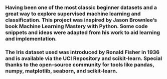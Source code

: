 ### Having been one of the most classic beginner datasets and a great way to explore supervised machine learning and classification. This project was inspired by Jason Brownlee’s book Machine Learning Mastery with Python. Some code snippets and ideas were adapted from his work to aid learning and implementation.
### The Iris dataset used was introduced by Ronald Fisher in 1936 and is available via the UCI Repository and scikit-learn. Special thanks to the open-source community for tools like pandas, numpy, matplotlib, seaborn, and scikit-learn.
